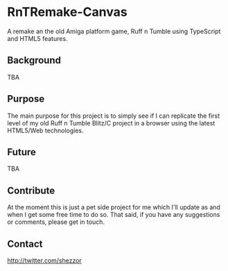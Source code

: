 # RnTRemake-Canvas

A remake an the old Amiga platform game, Ruff n Tumble using TypeScript and HTML5 features.

## Background

TBA

## Purpose

The main purpose for this project is to simply see if I can replicate the first level of my old Ruff n Tumble Blitz/C project in a browser using the latest HTML5/Web technologies.

## Future

TBA

## Contribute

At the moment this is just a pet side project for me which I'll update as and when I get some free time to do so. That said, if you have any suggestions or comments, please get in touch.

## Contact

http://twitter.com/shezzor
